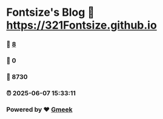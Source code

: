 # Fontsize's Blog :link: https://321Fontsize.github.io 
### :page_facing_up: [8](https://321Fontsize.github.io/tag.html) 
### :speech_balloon: 0 
### :hibiscus: 8730 
### :alarm_clock: 2025-06-07 15:33:11 
### Powered by :heart: [Gmeek](https://github.com/Meekdai/Gmeek)
